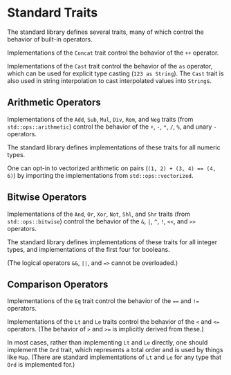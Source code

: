 # Standard Traits

The standard library defines several traits, many of which control the behavior
of built-in operators.

Implementations of the `Concat` trait control the behavior of the `++` operator.

Implementations of the `Cast` trait control the behavior of the `as` operator,
which can be used for explicit type casting (`123 as String`). The `Cast` trait
is also used in string interpolation to cast interpolated values into `String`s.

## Arithmetic Operators

Implementations of the `Add`, `Sub`, `Mul`, `Div`, `Rem`, and `Neg` traits (from
`std::ops::arithmetic`) control the behavior of the `+`, `-`, `*`, `/`, `%`, and
unary `-` operators.

The standard library defines implementations of these traits for all numeric
types.

One can opt-in to vectorized arithmetic on pairs (`(1, 2) + (3, 4) == (4, 6)`)
by importing the implementations from `std::ops::vectorized`.

## Bitwise Operators

Implementations of the `And`, `Or`, `Xor`, `Not`, `Shl`, and `Shr` traits (from
`std::ops::bitwise`) control the behavior of the `&`, `|`, `^`, `!`, `<<`, and
`>>` operators.

The standard library defines implementations of these traits for all integer
types, and implementations of the first four for booleans.

(The logical operators `&&`, `||`, and `=>` cannot be overloaded.)

## Comparison Operators

Implementations of the `Eq` trait control the behavior of the `==` and `!=`
operators.

Implementations of the `Lt` and `Le` traits control the behavior of the `<` and
`<=` operators. (The behavior of `>` and `>=` is implicitly derived from these.)

In most cases, rather than implementing `Lt` and `Le` directly, one should
implement the `Ord` trait, which represents a total order and is used by things
like `Map`. (There are standard implementations of `Lt` and `Le` for any type
that `Ord` is implemented for.)
